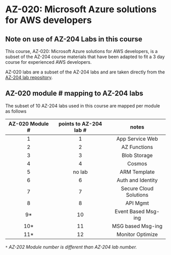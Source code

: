 # AZ-020: Microsoft Azure solutions for AWS developers

## Note on use of AZ-204 Labs in this course

This course, AZ-020: Microsoft Azure solutions for AWS developers, is a subset of the AZ-204 course materials that have been adapted to fit a 3 day course for experienced AWS developers.

AZ-020 labs are a subset of the AZ-204 labs and are taken directly from the [AZ-204 lab repository](https://github.com/MicrosoftLearning/AZ-204-DevelopingSolutionsforMicrosoftAzure).

## AZ-020 module # mapping to AZ-204 labs

The subset of 10 AZ-204 labs used in this course are mapped per module as follows

|  AZ-020 Module # | points to AZ-204 lab # |          notes         |
|:----------------:|:----------------------:|:----------------------:|
|         1        |            1           | App Service Web        |
|         2        |            2           | AZ Functions           |
|         3        |            3           | Blob Storage           |
|         4        |            4           | Cosmos                 |
|         5        |         no lab         | ARM Template           |
|         6        |            6           | Auth and Identity      |
|         7        |            7           | Secure Cloud Solutions |
|         8        |            8           | API Mgmt               |
|         9*        |           10           | Event Based Msg-ing    |
|        10*        |           11           | MSG based Msg-ing      |
|        11*        |           12           | Monitor Optimize       |

`*` *AZ-202 Module number is different than AZ-204 lab number.*